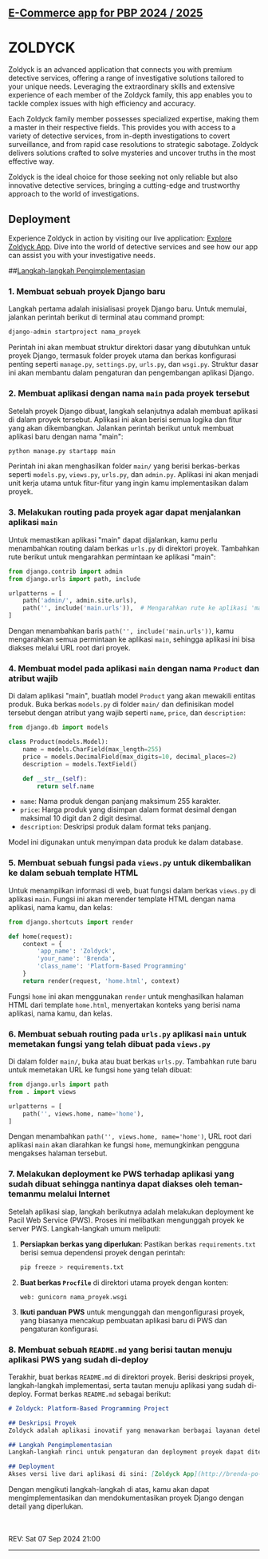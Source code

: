## [E-Commerce app for PBP 2024 / 2025](../)

# ZOLDYCK


Zoldyck is an advanced application that connects you with premium detective services, offering a range of investigative solutions tailored to your unique needs. Leveraging the extraordinary skills and extensive experience of each member of the Zoldyck family, this app enables you to tackle complex issues with high efficiency and accuracy.

Each Zoldyck family member possesses specialized expertise, making them a master in their respective fields. This provides you with access to a variety of detective services, from in-depth investigations to covert surveillance, and from rapid case resolutions to strategic sabotage. Zoldyck delivers solutions crafted to solve mysteries and uncover truths in the most effective way.

Zoldyck is the ideal choice for those seeking not only reliable but also innovative detective services, bringing a cutting-edge and trustworthy approach to the world of investigations.

## Deployment

Experience Zoldyck in action by visiting our live application: [Explore Zoldyck App](http://brenda-po-zoldyck.pbp.cs.ui.ac.id). Dive into the world of detective services and see how our app can assist you with your investigative needs.


##[Langkah-langkah Pengimplementasian](../)
### 1. Membuat sebuah proyek Django baru

Langkah pertama adalah inisialisasi proyek Django baru. Untuk memulai, jalankan perintah berikut di terminal atau command prompt:

```bash
django-admin startproject nama_proyek
```

Perintah ini akan membuat struktur direktori dasar yang dibutuhkan untuk proyek Django, termasuk folder proyek utama dan berkas konfigurasi penting seperti `manage.py`, `settings.py`, `urls.py`, dan `wsgi.py`. Struktur dasar ini akan membantu dalam pengaturan dan pengembangan aplikasi Django.

### 2. Membuat aplikasi dengan nama `main` pada proyek tersebut

Setelah proyek Django dibuat, langkah selanjutnya adalah membuat aplikasi di dalam proyek tersebut. Aplikasi ini akan berisi semua logika dan fitur yang akan dikembangkan. Jalankan perintah berikut untuk membuat aplikasi baru dengan nama "main":

```bash
python manage.py startapp main
```

Perintah ini akan menghasilkan folder `main/` yang berisi berkas-berkas seperti `models.py`, `views.py`, `urls.py`, dan `admin.py`. Aplikasi ini akan menjadi unit kerja utama untuk fitur-fitur yang ingin kamu implementasikan dalam proyek.

### 3. Melakukan routing pada proyek agar dapat menjalankan aplikasi `main`

Untuk memastikan aplikasi "main" dapat dijalankan, kamu perlu menambahkan routing dalam berkas `urls.py` di direktori proyek. Tambahkan rute berikut untuk mengarahkan permintaan ke aplikasi "main":

```python
from django.contrib import admin
from django.urls import path, include

urlpatterns = [
    path('admin/', admin.site.urls),
    path('', include('main.urls')),  # Mengarahkan rute ke aplikasi 'main'
]
```

Dengan menambahkan baris `path('', include('main.urls'))`, kamu mengarahkan semua permintaan ke aplikasi `main`, sehingga aplikasi ini bisa diakses melalui URL root dari proyek.

### 4. Membuat model pada aplikasi `main` dengan nama `Product` dan atribut wajib

Di dalam aplikasi "main", buatlah model `Product` yang akan mewakili entitas produk. Buka berkas `models.py` di folder `main/` dan definisikan model tersebut dengan atribut yang wajib seperti `name`, `price`, dan `description`:

```python
from django.db import models

class Product(models.Model):
    name = models.CharField(max_length=255)
    price = models.DecimalField(max_digits=10, decimal_places=2)
    description = models.TextField()

    def __str__(self):
        return self.name
```

- `name`: Nama produk dengan panjang maksimum 255 karakter.
- `price`: Harga produk yang disimpan dalam format desimal dengan maksimal 10 digit dan 2 digit desimal.
- `description`: Deskripsi produk dalam format teks panjang.

Model ini digunakan untuk menyimpan data produk ke dalam database.

### 5. Membuat sebuah fungsi pada `views.py` untuk dikembalikan ke dalam sebuah template HTML

Untuk menampilkan informasi di web, buat fungsi dalam berkas `views.py` di aplikasi `main`. Fungsi ini akan merender template HTML dengan nama aplikasi, nama kamu, dan kelas:

```python
from django.shortcuts import render

def home(request):
    context = {
        'app_name': 'Zoldyck',
        'your_name': 'Brenda',
        'class_name': 'Platform-Based Programming'
    }
    return render(request, 'home.html', context)
```

Fungsi `home` ini akan menggunakan `render` untuk menghasilkan halaman HTML dari template `home.html`, menyertakan konteks yang berisi nama aplikasi, nama kamu, dan kelas.

### 6. Membuat sebuah routing pada `urls.py` aplikasi `main` untuk memetakan fungsi yang telah dibuat pada `views.py`

Di dalam folder `main/`, buka atau buat berkas `urls.py`. Tambahkan rute baru untuk memetakan URL ke fungsi `home` yang telah dibuat:

```python
from django.urls import path
from . import views

urlpatterns = [
    path('', views.home, name='home'),
]
```

Dengan menambahkan `path('', views.home, name='home')`, URL root dari aplikasi `main` akan diarahkan ke fungsi `home`, memungkinkan pengguna mengakses halaman tersebut.

### 7. Melakukan deployment ke PWS terhadap aplikasi yang sudah dibuat sehingga nantinya dapat diakses oleh teman-temanmu melalui Internet

Setelah aplikasi siap, langkah berikutnya adalah melakukan deployment ke Pacil Web Service (PWS). Proses ini melibatkan mengunggah proyek ke server PWS. Langkah-langkah umum meliputi:

1. **Persiapkan berkas yang diperlukan**: Pastikan berkas `requirements.txt` berisi semua dependensi proyek dengan perintah:
   ```bash
   pip freeze > requirements.txt
   ```
2. **Buat berkas `Procfile`** di direktori utama proyek dengan konten:
   ```text
   web: gunicorn nama_proyek.wsgi
   ```
3. **Ikuti panduan PWS** untuk mengunggah dan mengonfigurasi proyek, yang biasanya mencakup pembuatan aplikasi baru di PWS dan pengaturan konfigurasi.

### 8. Membuat sebuah `README.md` yang berisi tautan menuju aplikasi PWS yang sudah di-deploy

Terakhir, buat berkas `README.md` di direktori proyek. Berisi deskripsi proyek, langkah-langkah implementasi, serta tautan menuju aplikasi yang sudah di-deploy. Format berkas `README.md` sebagai berikut:

```markdown
# Zoldyck: Platform-Based Programming Project

## Deskripsi Proyek
Zoldyck adalah aplikasi inovatif yang menawarkan berbagai layanan detektif. Aplikasi ini dirancang untuk membantu pengguna menemukan solusi untuk berbagai masalah investigasi.

## Langkah Pengimplementasian
Langkah-langkah rinci untuk pengaturan dan deployment proyek dapat ditemukan di atas.

## Deployment
Akses versi live dari aplikasi di sini: [Zoldyck App](http://brenda-po-zoldyck.pbp.cs.ui.ac.id).
```

Dengan mengikuti langkah-langkah di atas, kamu akan dapat mengimplementasikan dan mendokumentasikan proyek Django dengan detail yang diperlukan.

<br>
<br>
REV: Sat 07 Sep 2024 21:00
<hr>

